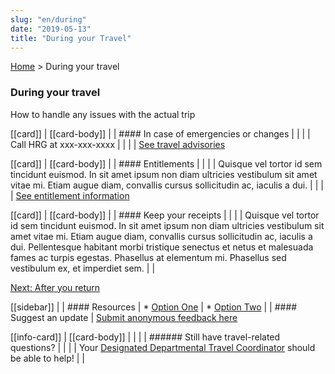 ```yaml
---
slug: "en/during"
date: "2019-05-13"
title: "During your Travel"
---
```


<div classname="fullClass">

[Home](./) > During your travel
### During your travel

How to handle any issues with the actual trip

[[card]]
| [[card-body]]
| | #### In case of emergencies or changes
| |
| | Call HRG at xxx-xxx-xxxx
| |
| | [See travel advisories](/)

[[card]]
| [[card-body]]
| | #### Entitlements
| |
| | Quisque vel tortor id sem tincidunt euismod. In sit amet ipsum non diam ultricies vestibulum sit amet vitae mi. Etiam augue diam, convallis cursus sollicitudin ac, iaculis a dui.
| |
| | [See entitlement information](/)

[[card]]
| [[card-body]]
| | #### Keep your receipts
| |
| | Quisque vel tortor id sem tincidunt euismod. In sit amet ipsum non diam ultricies vestibulum sit amet vitae mi. Etiam augue diam, convallis cursus sollicitudin ac, iaculis a dui. Pellentesque habitant morbi tristique senectus et netus et malesuada fames ac turpis egestas. Phasellus at elementum mi. Phasellus sed vestibulum ex, et imperdiet sem.
| |

[Next: After you return](./after)

</div>

<div className="splitClass">

[[sidebar]]
|
| #### Resources
| * [Option One](/)
| * [Option Two](/)
|
| #### Suggest an update
| [Submit anonymous feedback here](https://docs.google.com/forms/d/e/1FAIpQLSf9y3VY3ADLpQ4kQLGvOo4cIdEEi5Hs3en-0lWRc4wQeTRheg/viewform)

[[info-card]]
| [[card-body]]
| |
| | ###### Still have travel-related questions?
| |
| | Your [Designated Departmental Travel Coordinator](https://www.tbs-sct.gc.ca/ap/list-liste/dtc-cmv-eng.asp) should be able to help!
| |

</div>